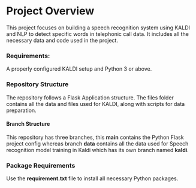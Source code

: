 # Project Overview
This project focuses on building a speech recognition system using KALDI and NLP to detect specific words in telephonic call data.
It includes all the necessary data and code used in the project.

### Requirements:
A properly configured KALDI setup and Python 3 or above.

### Repository Structure
The repository follows a Flask Application structure.
The files folder contains all the data and files used for KALDI, along with scripts for data preparation.

#### Branch Structure
This repository has three branches, this **main** contains the Python Flask project config whereas branch **data** contains all the data used for Speech recognition model training in Kaldi which has its own branch named **kaldi**.

### Package Requirements
Use the **requirement.txt** file to install all necessary Python packages.
